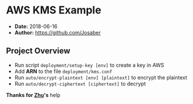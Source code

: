 # AWS KMS Example

* **Date:** 2018-06-16
* **Author:** https://github.com/Josaber

## Project Overview

* Run script `deployment/setup-key [env]` to create a key in AWS
* Add **ARN** to the file `deployment/kms.conf`
* Run `auto/encrypt-plaintext [env] [plaintext]` to encrypt the plaintext
* Run `auto/decrypt-ciphertext [ciphertext]` to decrypt

**Thanks for [Zhu](https://github.com/sphoenix-zhu)'s** help
